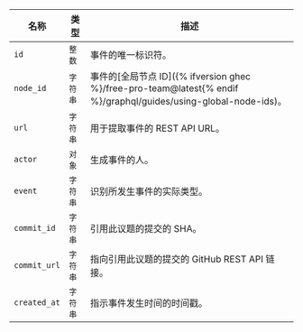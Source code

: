 | 名称           | 类型    | 描述                                                                                                       |
| ------------ | ----- | -------------------------------------------------------------------------------------------------------- |
| `id`         | `整数`  | 事件的唯一标识符。                                                                                                |
| `node_id`    | `字符串` | 事件的[全局节点 ID]({% ifversion ghec %}/free-pro-team@latest{% endif %}/graphql/guides/using-global-node-ids)。 |
| `url`        | `字符串` | 用于提取事件的 REST API URL。                                                                                    |
| `actor`      | `对象`  | 生成事件的人。                                                                                                  |
| `event`      | `字符串` | 识别所发生事件的实际类型。                                                                                            |
| `commit_id`  | `字符串` | 引用此议题的提交的 SHA。                                                                                           |
| `commit_url` | `字符串` | 指向引用此议题的提交的 GitHub REST API 链接。                                                                          |
| `created_at` | `字符串` | 指示事件发生时间的时间戳。                                                                                            |
